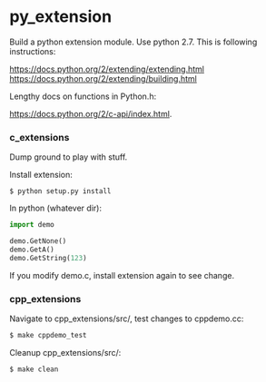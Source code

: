 # py_extension

Build a python extension module. Use python 2.7. This is following instructions:

https://docs.python.org/2/extending/extending.html  
https://docs.python.org/2/extending/building.html

Lengthy docs on functions in Python.h: 

https://docs.python.org/2/c-api/index.html.

### c_extensions

Dump ground to play with stuff.

Install extension:

`$ python setup.py install`

In python (whatever dir):

```python
import demo

demo.GetNone()
demo.GetA()
demo.GetString(123)
```

If you modify demo.c, install extension again to see change.

### cpp_extensions

Navigate to cpp_extensions/src/, test changes to cppdemo.cc:

```sh
$ make cppdemo_test
```

Cleanup cpp_extensions/src/:

```sh
$ make clean
```

